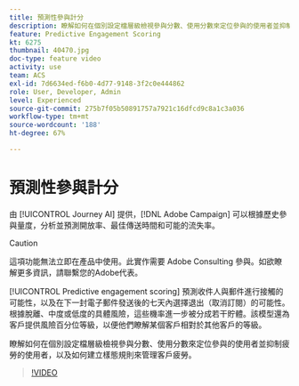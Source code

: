 ```yaml
---
title: 預測性參與計分
description: 瞭解如何在個別設定檔層級檢視參與分數、使用分數來定位參與的使用者並抑制疲勞的使用者，以及如何建立樣態規則來管理客戶疲勞。
feature: Predictive Engagement Scoring
kt: 6275
thumbnail: 40470.jpg
doc-type: feature video
activity: use
team: ACS
exl-id: 7d6634ed-f6b0-4d77-9148-3f2c0e444862
role: User, Developer, Admin
level: Experienced
source-git-commit: 275b7f05b50891757a7921c16dfcd9c8a1c3a036
workflow-type: tm+mt
source-wordcount: '188'
ht-degree: 67%

---
```


# 預測性參與計分

由 [!UICONTROL Journey AI] 提供，[!DNL Adobe Campaign] 可以根據歷史參與量度，分析並預測開放率、最佳傳送時間和可能的流失率。

>[!CAUTION]
>這項功能無法立即在產品中使用。此實作需要 Adobe Consulting 參與。如欲瞭解更多資訊，請聯繫您的Adobe代表。

[!UICONTROL Predictive engagement scoring] 預測收件人與郵件進行接觸的可能性，以及在下一封電子郵件發送後的七天內選擇退出（取消訂閱）的可能性。 根據脫離、中度或低度的具體風險，這些機率進一步被分成若干貯體。該模型還為客戶提供風險百分位等級，以便他們瞭解某個客戶相對於其他客戶的等級。

瞭解如何在個別設定檔層級檢視參與分數、使用分數來定位參與的使用者並抑制疲勞的使用者，以及如何建立樣態規則來管理客戶疲勞。

>[!VIDEO](https://video.tv.adobe.com/v/40470?quality=12)
